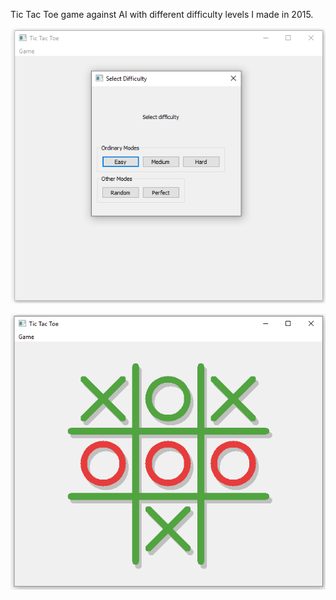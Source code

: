 Tic Tac Toe game against AI with different difficulty levels I made in 2015.

![Screenshot 1](screenshot1.png)

![Screenshot 2](screenshot2.png)